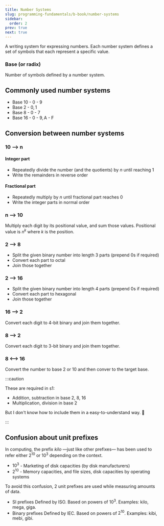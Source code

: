 ```yaml
---
title: Number Systems
slug: programming-fundamentals/b-book/number-systems
sidebar:
  order: 2
prev: true
next: true
---
```


A writing system for expressing numbers. Each number system defines a set of
symbols that each represent a specific value.

### Base (or radix)

Number of symbols defined by a number system.

## Commonly used number systems

- Base 10 - $0\text{ - }9$
- Base 2 - $0,1$
- Base 8 - $0\text{ - }7$
- Base 16 - $0\text{ - }9, \text{A - F}$

## Conversion between number systems

### 10 --> n

#### Integer part

- Repeatedly divide the number (and the quotients) by $n$ until reaching 1
- Write the remainders in reverse order

#### Fractional part

- Repeatedly multiply by $n$ until fractional part reaches 0
- Write the integer parts in normal order

### n --> 10

Multiply each digit by its positional value, and sum those values. Positional
value is $n^k$ where $k$ is the position.

### 2 --> 8

- Split the given binary number into length 3 parts (prepend 0s if required)
- Convert each part to octal
- Join those together

### 2 --> 16

- Split the given binary number into length 4 parts (prepend 0s if required)
- Convert each part to hexagonal
- Join those together

### 16 --> 2

Convert each digit to 4-bit binary and join them together.

### 8 --> 2

Convert each digit to 3-bit binary and join them together.

### 8 <--> 16

Convert the number to base 2 or 10 and then conver to the target base.

:::caution

These are required in s1:

- Addition, subtraction in base 2, 8, 16
- Multiplication, division in base 2

But I don't know how to include them in a easy-to-understand way. 🌝

:::

## Confusion about unit prefixes

In computing, the prefix _kilo_ —just like other prefixes— has been used to
refer either $2^{10}$ or $10^3$ depending on the context.

- $10^3$ - Marketing of disk capacities (by disk manufacturers)
- $2^{10}$ - Memory capacities, and file sizes, disk capacities by operating
  systems

To avoid this confusion, 2 unit prefixes are used while measuring amounts of
data.

- SI prefixes Defined by ISO. Based on powers of $10^3$. Examples: kilo, mega,
  giga.
- Binary prefixes Defined by IEC. Based on powers of $2^{10}$. Examples: kibi,
  mebi, gibi.
